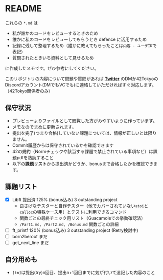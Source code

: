 # README 
これらの `*.md` は

- 私が誰かのコードをレビューするときのため
- 誰かに私のコードをレビューしてもらうとき defence に活用するため
- 記録に残して整理するため（誰かに教えてもらったことは`内容 - ユーザID`で表記）
- 質問されたときいち資料として見せるため

に作成したメモです。ぜひ参考にしてください。  

このリポジトリの内容について問題や質問があれば **[Twitter](https://twitter.com/__yuk1sh__)** のDMか42TokyoのDiscordアカウント(DMでもVCでも)に連絡していただければすぐ対応します。（42Tokyo関係者のみ）  

## 保守状況
- プレビューよりファイルとして閲覧した方がみやすいように作っています。
- メモなのでまめに更新されます。  
- 提出を完了(つまり合格)していない課題については、情報が正しいとは限りません。  
- Commit履歴からは保守されているかを確認できます
- 42の規約（Normチェックや該当する課題で禁止されている事項など）は課題pdfを熟読すること
- 以下の**課題リスト**から提出済かどうか、bonusまで合格したかを確認できます。 

## 課題リスト
- [x] Libft 提出済 125% (bonus込み) 3 outstanding project
	- 良さげなテスターと自作テスター（他でカバーされていない`atoi`と`calloc`の特殊ケース用）とテストに利用できるコマンド
	- 関数ごとの最終チェック用リスト（Guacamoleでの挙動確認済）
	- `/Part1.md, /Part2.md, /Bonus.md` 関数ごとの詳細
- [ ] ft_printf     120% (bonus込み) 3 outstanding project (Retry検討中)
- [ ] born2beroot   まだ
- [ ] get_next_line まだ

## 自分用めも
- `[tn]`は提出(try)n回目、提出n+1回目までに気が付いて追記した内容のこと

